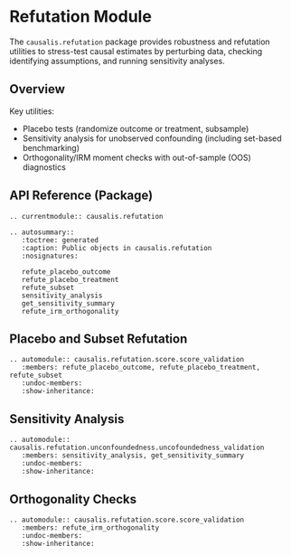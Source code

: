 # Refutation Module

The `causalis.refutation` package provides robustness and refutation utilities to stress-test causal estimates by perturbing data, checking identifying assumptions, and running sensitivity analyses.

## Overview

Key utilities:
- Placebo tests (randomize outcome or treatment, subsample)
- Sensitivity analysis for unobserved confounding (including set-based benchmarking)
- Orthogonality/IRM moment checks with out-of-sample (OOS) diagnostics

## API Reference (Package)

```{eval-rst}
.. currentmodule:: causalis.refutation

.. autosummary::
   :toctree: generated
   :caption: Public objects in causalis.refutation
   :nosignatures:

   refute_placebo_outcome
   refute_placebo_treatment
   refute_subset
   sensitivity_analysis
   get_sensitivity_summary
   refute_irm_orthogonality
```

## Placebo and Subset Refutation

```{eval-rst}
.. automodule:: causalis.refutation.score.score_validation
   :members: refute_placebo_outcome, refute_placebo_treatment, refute_subset
   :undoc-members:
   :show-inheritance:
```

## Sensitivity Analysis

```{eval-rst}
.. automodule:: causalis.refutation.unconfoundedness.uncofoundedness_validation
   :members: sensitivity_analysis, get_sensitivity_summary
   :undoc-members:
   :show-inheritance:
```

## Orthogonality Checks

```{eval-rst}
.. automodule:: causalis.refutation.score.score_validation
   :members: refute_irm_orthogonality
   :undoc-members:
   :show-inheritance:
```